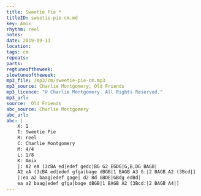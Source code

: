 ```yaml
---
title: Sweetie Pie *
titleID: sweetie-pie-cm.md
key: Amix
rhythm: reel
notes:
date: 2019-09-13
location:
tags: cm
repeats:
parts:
regtuneoftheweek:
slowtuneoftheweek:
mp3_file: /mp3/cm/sweetie-pie-cm.mp3
mp3_source: Charlie Montgomery, Old Friends
mp3_licence: "© Charlie Montgomery. All Rights Reserved."
mp3_url:
source:  Old Friends
abc_source: Charlie Montgomery
abc_url:
abc: |
    X: 1
    T: Sweetie Pie
    R: reel
    C: Charlie Montgomery
    M: 4/4
    L: 1/8
    K: Amix
    |: A2 eA (3cBA ed|edef gedc|BG G2 EGDG|G,B,DG BAGB|
    A2 eA (3cBA ed|edef gfga|bage dBGB|1 BAGB A3 G:|2 BAGB A2 (3Bcd|]
    |:ea a2 baag|edef gage| d2 Bd GBDE|GBdg edBd|
    ea a2 baag|edef gfga|bage dBGB|1 BAGB A2 (3Bcd:|2 BAGB A4|]
---
```

